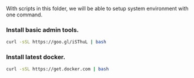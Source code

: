 With scripts in this folder, we will be able to setup system environment with one command.

### Install basic admin tools.

```bash
curl -sSL https://goo.gl/iSThuL | bash
```

### Install latest docker.

```bash
curl -sSL https://get.docker.com | bash
```
